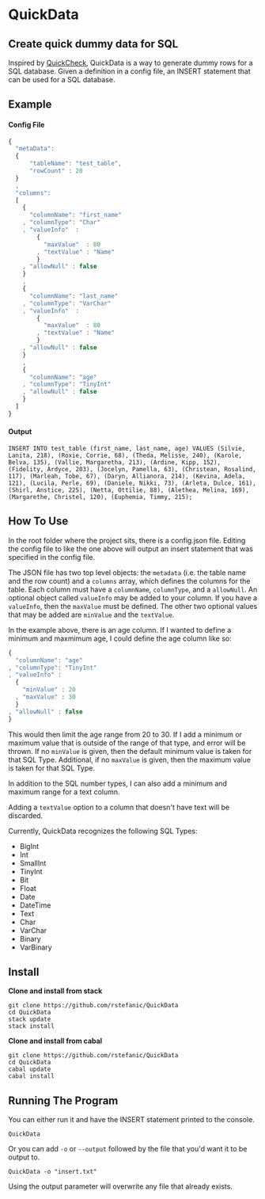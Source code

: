 # QuickData
## Create quick dummy data for SQL

Inspired by [QuickCheck](https://hackage.haskell.org/package/QuickCheck), QuickData is a way to generate dummy rows for a SQL database. Given a definition in a config file, an INSERT statement that can be used for a SQL database.

## Example

#### Config File
```javascript 
{
  "metaData": 
  {
      "tableName": "test_table",
      "rowCount" : 20
  }
  ,
  "columns": 
  [
    { 
      "columnName": "first_name"
    , "columnType": "Char"
    , "valueInfo"  :
        {
          "maxValue"  : 80
        , "textValue" : "Name"
        }
    , "allowNull" : false
    }
    ,
    {
      "columnName": "last_name"
    , "columnType": "VarChar"
    , "valueInfo"  : 
        {
          "maxValue"  : 80
        , "textValue" : "Name"
        }
    , "allowNull" : false
    }
    ,
    {
      "columnName": "age"
    , "columnType": "TinyInt"
    , "allowNull" : false
    }
  ]
}
```

#### Output
```
INSERT INTO test_table (first_name, last_name, age) VALUES (Silvie, Lanita, 218), (Roxie, Corrie, 68), (Theda, Melisse, 240), (Karole, Belva, 135), (Vallie, Margaretha, 213), (Ardine, Kipp, 152), (Fidelity, Ardyce, 203), (Jocelyn, Pamella, 63), (Christean, Rosalind, 117), (Marleah, Tobe, 67), (Daryn, Allianora, 214), (Kevina, Adela, 121), (Lucila, Perle, 69), (Daniele, Nikki, 73), (Arleta, Dulce, 161), (Shirl, Anstice, 225), (Netta, Ottilie, 88), (Alethea, Melina, 169), (Margarethe, Christel, 120), (Euphemia, Timmy, 215);
```

## How To Use

In the root folder where the project sits, there is a config.json file. Editing the config file to like the one above will output an insert statement that was specified in the config file.

The JSON file has two top level objects: the ```metadata``` (i.e. the table name and the row count) and a ```columns``` array, which defines the columns for the table. Each column must have a ```columnName```, ```columnType```, and a ```allowNull```. An optional object called ```valueInfo``` may be added to your column. If you have a ```valueInfo```, then the ```maxValue``` must be defined. The other two optional values that may be added are ```minValue``` and the ```textValue```.  

In the example above, there is an age column. If I wanted to define a minimum and maxmimum age, I could define the age column like so:

```javascript
{
  "columnName": "age"
, "columnType": "TinyInt"
, "valueInfo" :
  {
    "minValue" : 20
  , "maxValue" : 30
  }
, "allowNull" : false
}
```

This would then limit the age range from 20 to 30. If I add a minimum or maximum value that is outside of the range of that type, and error will be thrown. If no ```minValue``` is given, then the default minimum value is taken for that SQL Type. Additional, if no ```maxValue``` is given, then the maximum value is taken for that SQL Type.

In addition to the SQL number types, I can also add a minimum and maximum range for a text column. 

Adding a ```textValue``` option to a column that doesn't have text will be discarded.


Currently, QuickData recognizes the following SQL Types:

- BigInt
- Int
- SmallInt
- TinyInt
- Bit
- Float
- Date
- DateTime
- Text
- Char
- VarChar
- Binary
- VarBinary

## Install

**Clone and install from stack**
```
git clone https://github.com/rstefanic/QuickData
cd QuickData
stack update
stack install
```

**Clone and install from cabal**
```
git clone https://github.com/rstefanic/QuickData
cd QuickData
cabal update
cabal install
```
## Running The Program

You can either run it and have the INSERT statement printed to the console.
```
QuickData
```

Or you can add ```-o``` or ```--output``` followed by the file that you'd want it to be output to.
```
QuickData -o "insert.txt"
```

Using the output parameter will overwrite any file that already exists.